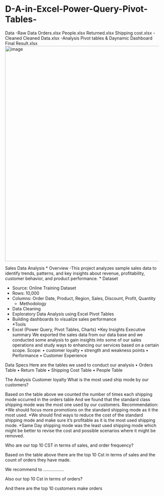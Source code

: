 # D-A-in-Excel-Power-Query-Pivot-Tables-
Data
-Raw Data
Orders.xlsx
People.xlsx
Returned.xlsx
Shipping cost.xlsx
-Cleaned 
Cleaned Data.xlsx
-Analysis
Pivot tables & Daynamic Dashboard
Final Result.xlsx
<img width="1530" height="705" alt="image" src="https://github.com/user-attachments/assets/1690fe84-5c22-4dae-a0b8-1576cd7f4e51" />

Sales Data Analysis
    * Overview
-This project analyzes sample sales data to identify trends, patterns, and key insights about revenue, profitability, customer behavior, and product performance.
    * Dataset
- Source: Online Training Dataset  
- Rows: 10,000  
- Columns: Order Date, Product, Region, Sales, Discount, Profit, Quantity
    * Methodology
- Data Cleaning  
- Exploratory Data Analysis using Excel Pivot Tables  
- Building dashboards to visualize sales performance  
   *Tools
- Excel (Power Query, Pivot Tables, Charts)
   *Key Insights
  Executive summary
We exported the sales data from our data base and we conducted some analysis to gain insights into some of our sales operations and study ways to enhancing our services based on a certain scope.
Scope:
•	customer loyalty
•	strength and weakness points
•	Performance
•	Customer Experience

Data Specs
Here are the tables we used to conduct our analysis
•	Orders Table
•	Return Table
•	Shipping Cost Table
•	People Table

The Analysis
     Customer loyalty
   What is the most used ship mode by our customers?
                                                              
Based on the table above we counted the number of times each shipping mode occurred in the orders table
And we found that the standard class shipping mode was the most one used by our customers.
Recommendation:
*We should focus more promotions on the standard shipping mode as it the most used.
*We should find ways to reduce the cost of the standard shipping mode and make sure it’s profitable as it is the most used shipping mode.
*Same Day shipping mode was the least used shipping mode which might be better to revise the cost and possible scenarios where it might be removed.



Who are our top 10 CST in terms of sales, and order frequency?  
                                 
Based on the table above there are the top 10 Cst in terms of sales and the count of orders they have made.

We recommend to ……………..


Also our top 10 Cst in terms of orders?  
                                                   
And there are the top 10 customers make orders 
